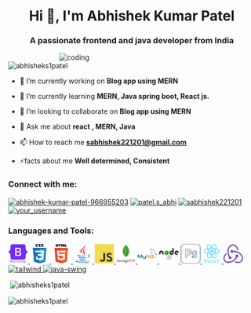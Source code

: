 
<h1 align="center">Hi 👋, I'm Abhishek Kumar Patel</h1>
<h3 align="center">A passionate frontend and java developer from India</h3>
<img align="right" alt="coding" width="400" src="https://user-images.githubusercontent.com/69011963/137184767-79a13ec7-1bb3-4341-a6da-3a149c9c159a.gif">
<p align="left"> <img src="https://komarev.com/ghpvc/?username=abhisheks1patel&label=Profile%20views&color=0e75b6&style=flat" alt="abhisheks1patel" /> </p>

- 🔭 I’m currently working on **Blog app using MERN**

- 🌱 I’m currently learning **MERN, Java spring boot, React js.**

- 👯 I’m looking to collaborate on **Blog app using MERN**

- 💬 Ask me about **react , MERN, Java**

- 📫 How to reach me **sabhishek221201@gmail.com**

- ⚡facts about me **Well determined, Consistent**

<h3 align="left">Connect with me:</h3>
<p align="left">
<a href="https://linkedin.com/in/abhishek-kumar-patel-966955203" target="blank"><img align="center" src="https://raw.githubusercontent.com/rahuldkjain/github-profile-readme-generator/master/src/images/icons/Social/linked-in-alt.svg" alt="abhishek-kumar-patel-966955203" height="30" width="40" /></a>
<a href="https://instagram.com/patel.s_abhi" target="blank"><img align="center" src="https://raw.githubusercontent.com/rahuldkjain/github-profile-readme-generator/master/src/images/icons/Social/instagram.svg" alt="patel.s_abhi" height="30" width="40" /></a>
<a href="https://www.hackerrank.com/sabhishek221201" target="blank"><img align="center" src="https://raw.githubusercontent.com/rahuldkjain/github-profile-readme-generator/master/src/images/icons/Social/hackerrank.svg" alt="sabhishek221201" height="30" width="40" /></a>
 <a href="https://leetcode.com/u/S_abhishek/" target="blank">
  <img src="leetcode-icon.svg" alt="your_username" height="30" width="40" />
</a>

</p>

<h3 align="left">Languages and Tools:</h3>
<p align="left"> <a href="https://getbootstrap.com" target="_blank" rel="noreferrer"> <img src="https://raw.githubusercontent.com/devicons/devicon/master/icons/bootstrap/bootstrap-plain-wordmark.svg" alt="bootstrap" width="40" height="40"/> </a> <a href="https://www.w3schools.com/css/" target="_blank" rel="noreferrer"> <img src="https://raw.githubusercontent.com/devicons/devicon/master/icons/css3/css3-original-wordmark.svg" alt="css3" width="40" height="40"/> </a> <a href="https://www.w3.org/html/" target="_blank" rel="noreferrer"> <img src="https://raw.githubusercontent.com/devicons/devicon/master/icons/html5/html5-original-wordmark.svg" alt="html5" width="40" height="40"/> </a> <a href="https://www.java.com" target="_blank" rel="noreferrer"> <img src="https://raw.githubusercontent.com/devicons/devicon/master/icons/java/java-original.svg" alt="java" width="40" height="40"/> </a> <a href="https://developer.mozilla.org/en-US/docs/Web/JavaScript" target="_blank" rel="noreferrer"> <img src="https://raw.githubusercontent.com/devicons/devicon/master/icons/javascript/javascript-original.svg" alt="javascript" width="40" height="40"/> </a> <a href="https://www.mongodb.com/" target="_blank" rel="noreferrer"> <img src="https://raw.githubusercontent.com/devicons/devicon/master/icons/mongodb/mongodb-original-wordmark.svg" alt="mongodb" width="40" height="40"/> </a> <a href="https://www.mysql.com/" target="_blank" rel="noreferrer"> <img src="https://raw.githubusercontent.com/devicons/devicon/master/icons/mysql/mysql-original-wordmark.svg" alt="mysql" width="40" height="40"/> </a> <a href="https://nodejs.org" target="_blank" rel="noreferrer"> <img src="https://raw.githubusercontent.com/devicons/devicon/master/icons/nodejs/nodejs-original-wordmark.svg" alt="nodejs" width="40" height="40"/> </a> <a href="https://www.photoshop.com/en" target="_blank" rel="noreferrer"> <img src="https://raw.githubusercontent.com/devicons/devicon/master/icons/photoshop/photoshop-line.svg" alt="photoshop" width="40" height="40"/> </a> <a href="https://reactjs.org/" target="_blank" rel="noreferrer"> <img src="https://raw.githubusercontent.com/devicons/devicon/master/icons/react/react-original-wordmark.svg" alt="react" width="40" height="40"/> </a> <a href="https://redux.js.org" target="_blank" rel="noreferrer"> <img src="https://raw.githubusercontent.com/devicons/devicon/master/icons/redux/redux-original.svg" alt="redux" width="40" height="40"/> </a> <a href="https://tailwindcss.com/" target="_blank" rel="noreferrer"> <img src="https://www.vectorlogo.zone/logos/tailwindcss/tailwindcss-icon.svg" alt="tailwind" width="40" height="40"/> </a> 
 <a href="https://docs.oracle.com/javase/8/docs/technotes/guides/swing/" target="_blank" rel="noreferrer">
    <img src="https://repository-images.githubusercontent.com/326187489/2a769580-4deb-11eb-9ff5-379005d181eb" alt="java-swing" width="40" height="40"/>
  </a>
</p>

<p>&nbsp;<img align="center" src="https://github-readme-stats.vercel.app/api?username=abhisheks1patel&show_icons=true&locale=en" alt="abhisheks1patel" /></p>

<p><img align="center" src="https://github-readme-streak-stats.herokuapp.com/?user=abhisheks1patel&" alt="abhisheks1patel" /></p>

